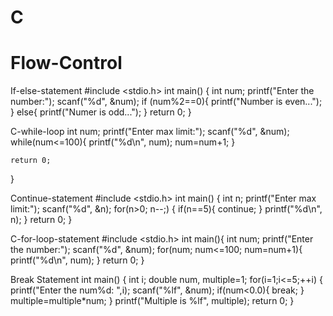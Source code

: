 # C
# Flow-Control

If-else-statement
#include <stdio.h>
int main()
{
    int num;
    printf("Enter the number:");
    scanf("%d", &num);
    if (num%2==0){
       printf("Number is even...");
    }
   else{
      printf("Numer is odd...");
   }
   return 0;
}

 C-while-loop
   int num;
   printf("Enter max limit:");
   scanf("%d", &num);
   while(num<=100){
      printf("%d\n", num);
      num=num+1;
   }

    return 0;
}


Continue-statement
#include <stdio.h>
int main()
{
   int n;
   printf("Enter max limit:");
   scanf("%d", &n);
   for(n>0; n--;)
   {
      if(n==5){
         continue;
      }
      printf("%d\n", n);
   }
   return 0;
}


C-for-loop-statement
#include <stdio.h>
int main(){
   int num;
   printf("Enter the number:");
   scanf("%d", &num);
   for(num; num<=100; num=num+1){
      printf("%d\n", num);
   }
   return 0;
 }
   
Break Statement
int main()
{
   int i;
   double num, multiple=1;
   for(i=1;i<=5;++i)
   {
      printf("Enter the num%d: ",i);
      scanf("%lf", &num);
   if(num<0.0){
      break;
   }
   multiple=multiple*num;
   }
   printf("Multiple is %lf", multiple);
    return 0;
}

